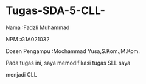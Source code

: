 # Tugas-SDA-5-CLL-
Nama  :Fadzli Muhammad

NPM   :G1A021032

Dosen Pengampu  :Mochammad Yusa,S.Kom.,M.Kom.

Pada tugas ini, saya memodifikasi tugas SLL saya

menjadi CLL

